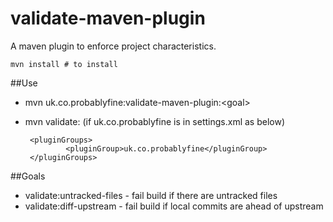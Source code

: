 validate-maven-plugin
=====================

A maven plugin to enforce project characteristics.

    mvn install # to install

##Use
 * mvn uk.co.probablyfine:validate-maven-plugin:\<goal\>
 * mvn validate:<goal> (if uk.co.probablyfine is in settings.xml as below)

        <pluginGroups> 
                <pluginGroup>uk.co.probablyfine</pluginGroup>
        </pluginGroups>

##Goals
 * validate:untracked-files - fail build if there are untracked files
 * validate:diff-upstream   - fail build if local commits are ahead of upstream
